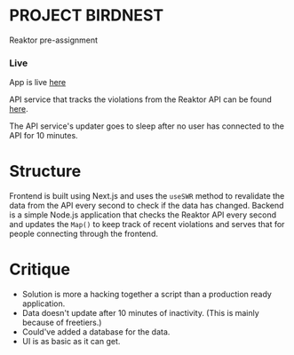 # PROJECT BIRDNEST

Reaktor pre-assignment

### Live

App is live [here](https://birdnest-nine.vercel.app/)

API service that tracks the violations from the Reaktor API can be found [here](https://github.com/rikubrandt/birdback).

The API service's updater goes to sleep after no user has connected to the API for 10 minutes.

# Structure

Frontend is built using Next.js and uses the `useSWR` method to revalidate the data from the API every second to check if the data has changed.
Backend is a simple Node.js application that checks the Reaktor API every second and updates the `Map()` to keep track of recent violations and serves that for people connecting through the frontend.

# Critique

- Solution is more a hacking together a script than a production ready application.
- Data doesn't update after 10 minutes of inactivity. (This is mainly because of freetiers.)
- Could've added a database for the data.
- UI is as basic as it can get.

